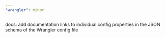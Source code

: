```yaml
---
"wrangler": minor
---
```


docs: add documentation links to individual config properties in the JSON schema of the Wrangler config file
